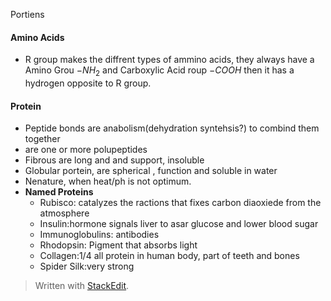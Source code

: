 Portiens
#### Amino Acids
 - R group makes the diffrent types of ammino acids, they always have a Amino Grou $-NH_2$ and Carboxylic Acid roup $-COOH$ then it has a hydrogen opposite to R group.

#### Protein
 - Peptide bonds are anabolism(dehydration syntehsis?) to combind them together
 - are one or more polupeptides
 - Fibrous are long and and support, insoluble
 - Globular portein, are spherical , function and soluble in water
 - Nenature, when heat/ph is not optimum.
 - **Named Proteins**
	 - Rubisco: catalyzes the ractions that fixes carbon diaoxiede from the atmosphere
	 - Insulin:hormone signals liver to asar glucose and lower blood sugar
	 - Immunoglobulins: antibodies
	 - Rhodopsin: Pigment that absorbs light
	 - Collagen:1/4 all protein in human body, part of teeth and bones
	 - Spider Silk:very strong

> Written with [StackEdit](https://stackedit.io/).
<!--stackedit_data:
eyJoaXN0b3J5IjpbODgzMDU5NDgwLC0xMTc0MDg4NTE3LDU0NT
EwNDUyMiwxOTUwMDQxMTE1LDE0MjM5NDEwNDldfQ==
-->